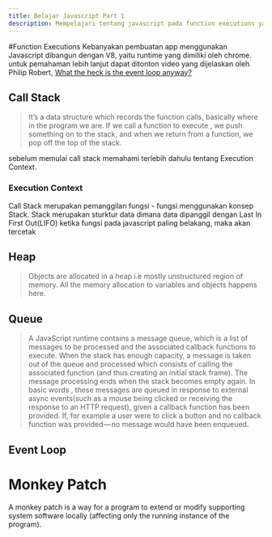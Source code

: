 ```yaml
---
title: Belajar Javascript Part 1
description: Mempelajari tentang javascript pada function executions yaitu Call Stack,Event Loop, Tasks dll
---
```

#Function Executions
Kebanyakan pembuatan app menggunakan Javascript dibangun dengan V8, yaitu runtime yang dimiliki oleh chrome. untuk pemahaman lebih lanjut dapat ditonton video yang dijelaskan oleh Philip Robert,
[What the heck is the event loop anyway?](https://www.youtube.com/watch?v=8aGhZQkoFbQ)
## Call Stack
>It’s a data structure which records the function calls, basically where in the program we are. If we call a function to execute , we push something on to the stack, and when we return from a function, we pop off the top of the stack.



sebelum memulai call stack memahami terlebih dahulu tentang Execution Context.
### Execution Context

Call Stack merupakan pemanggilan fungsi - fungsi menggunakan konsep Stack. Stack merupakan sturktur data dimana data dipanggil dengan Last In First Out(LIFO) ketika fungsi pada javascript paling belakang, maka akan tercetak

## Heap
>Objects are allocated in a heap i.e mostly unstructured region of memory. All the memory allocation to variables and objects happens here.

## Queue
>A JavaScript runtime contains a message queue, which is a list of messages to be processed and the associated callback functions to execute. When the stack has enough capacity, a message is taken out of the queue and processed which consists of calling the associated function (and thus creating an initial stack frame). The message processing ends when the stack becomes empty again. In basic words , these messages are queued in response to external async events(such as a mouse being clicked or receiving the response to an HTTP request), given a callback function has been provided. If, for example a user were to click a button and no callback function was provided — no message would have been enqueued.

## Event Loop

# Monkey Patch
A monkey patch is a way for a program to extend or modify supporting system software locally (affecting only the running instance of the program).
